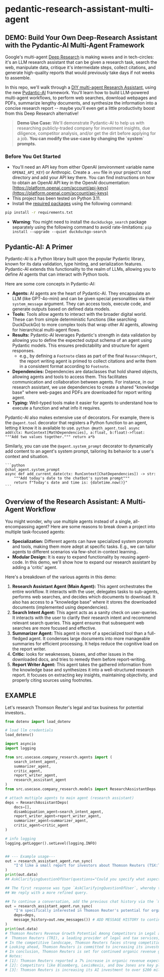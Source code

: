 # pedantic-research-assistant-multi-agent

## DEMO: Build Your Own Deep-Research Assistant with the Pydantic-AI Multi-Agent Framework

Google's multi-agent [Deep Research](https://blog.google/products/gemini/google-gemini-deep-research/) is making waves and in tech-circles: it's an LLM research assistant that can be given a research task, search the web, manipulate data, critique it's intermeidate steps, collect citations, and generate high-quality reports that would previously take days if not weeks to assemble.

In this repo, we'll walk through a [DIY multi-agent Research Assistant](https://github.com/faraway1nspace/pedantic-research-assistant-multi-agent), using the new [Pydantic-AI](https://ai.pydantic.dev/) framework. You'll learn how to build LLM-powered multi-agent workflows, to perform web searches, download webpages and PDFs, summarize lengthy documents, and synthesize the information into a concise research report -- maybe you'll even get a little productivity boost from this Deep Research alternative!

<blockquote>
  <strong>Demo Use Case:</strong> We'll demonstrate Pydantic-AI to help us with researching publicly-traded company for investment insights, due diligence, competitor analysis, and/or get the dirt before applying for a job. <b>You can modify the use-case by changing the `system` prompts.</b>
</blockquote>

### Before You Get Started

- You'll need an API key from either OpenAI (environment variable name `OPENAI_API_KEY`) or Anthropic. Create a `.env` file in your project's root directory and add your API key there. You can find instructions on how to obtain an OpenAI API key in the OpenAI documentation: [https://platform.openai.com/account/api-keys](https://platform.openai.com/account/api-keys)
- This project has been tested on Python 3.11.
- Install the [required packages](https://github.com/faraway1nspace/pedantic-research-assistant-multi-agent/blob/main/requirements.txt) using the following command:
```bash
pip install -r requirements.txt
```
- **Warning**: You might need to install the `duckduckgo_search` package separately using the following command to avoid rate-limitations: `pip install --upgrade --quiet duckduckgo-search`

## Pydantic-AI: A Primer

Pydantic-AI is a Python library built upon the popular Pydantic library, known for its data validation, type hinting, and serialization features. Pydantic-AI extends this functionality to the realm of LLMs, allowing you to define AI agents that can interact with Python tools. 

Here are some core concepts in Pydantic-AI:

- **Agents:** AI agents are the heart of Pydantic-AI. They encapsulate an LLM (like GPT-4o-mini) and can be given special personalities via their `system_message` argument. They can access tools, execute code, and generate outputs based on defined data models.
- **Tools:** Tools allow agents to interact with the broader digital world. These can  from simple deterministic functions (like searching DuckDuckGo) to more complex tools that wrap other AI agents, allowing for hierarchical multi-agent flows.
- **Results:** Pydantic-AI leverages Pydantic's strength in data validation by allowing you to define the expected output schema of an agent using Pydantic models. This ensures predictability and structure for agent responses.
    - e.g., by defining a `Footnote` class as part of the final `ResearchReport`, the report writing agent is primed to collect citations and write them in a consistent format according to `Footnote`.
- **Dependencies:** Dependencies are dataclasses that hold shared objects, allowing agents and tools to access them. This facilitates communication and collaboration between agents. For instance, in our research assistant, we use dependencies to create a shared "knowledge base" where web-pages and PDFs are downloaded for report writing agent.
- **Typing:** Well-typed tools make it easier for agents to understand how to execute a function and what info it requires.

Pydantic-AI also makes extensive use of decorators. For example, there is the `@agent.tool` decorator that registers a Python function to an agent, letting it know it is available to use.
    ```python
    @math_agent.tool
    async add(ctx: RunContext[MathDependencies], a:float, b:float)->float:
        """Add two values together."""
        return a*b
    ```
    
Similarly, you can use the `@agent.system_prompt` decorator to dynamically add content to an agent's system prompt, tailoring its behavior to a user's context and situation.

    ```python
    @chat_agent.system_prompt
    async def add_current_date(ctx: RunContext[ChatDependencies]) -> str:
        """Add today's date to the chatbot's system prompt"""
        return f"Today's date and time is: {datetime.now()}"
    ```


## Overview of the Research Assistant: A Multi-Agent Workflow

You might wonder, why use multiple agents instead of a single, all-encompassing agent? Here are some reasons to break down a project into multiple task-focused agents:
- **Specialization:** Different agents can have specialized system prompts and tools, making them more adept at specific tasks. E.g., we can tailor agents to different scenarios via few-shot in-context learning..
- **Modular Design:** It is easy to expand functionality by reusing agent-code. In this demo, we'll show how to expand our research assistant by adding a 'critic' agent.
     
Here's a breakdown of the various agents in this demo:

1. **Research Assistant Agent (Main Agent):** This agent orchestrates the entire workflow. It interacts with the user, delegates tasks to sub-agents, performs web searches, and decides which documents to download. It also has access to a "knowledge base" where it stores the downloaded documents (implemented using dependencies).
2. **Search Intent Agent:** This agent acts as a sanity check on user-queries. It interacts with the user to clarify their research intent and recommend relevant search queries. This agent ensures that subsequent web searches are more focused and effective.
3. **Summarizer Agent:** This agent is more of a specialized tool than a full-fledged agent. It condenses large documents into more manageable summaries for efficient processing. It helps reduce the cognitive load on the report writer.
4. **Critic**: looks for weaknesses, biases, and other issues in the downloaded docs, and tries to remedy them before report-writing. 
5. **Report Writer Agent:** This agent takes the gathered information from the knowledge base and synthesizes it into a well-structured research report. It focuses on extracting key insights, maintaining objectivity, and properly citing sources using footnotes.


## EXAMPLE

Let's research Thomson Reuter's legal and tax business for potential investors..

```python
from dotenv import load_dotenv

# load llm credentials
load_dotenv()

import asyncio
import logging

from src.usecase.company_research.agents import (
    search_intent_agent,
    summarizer_agent,
    critic_agent,
    report_writer_agent,
    research_assistant_agent
)
from src.usecase.company_research.models import ResearchAssistantDeps

# attach muttiple agents to main agent (research assistant)
deps = ResearchAssistantDeps(
    docs=[],
    disambiguation_agent=search_intent_agent,
    report_writer_agent=report_writer_agent,
    summarizer_agent=summarizer_agent,
    critic_agent=critic_agent
)

# info logging
logging.getLogger().setLevel(logging.INFO)


## --- Example usage---
out = research_assistant_agent.run_sync(
    "I'd like a small report for investors about Thomson Reuters (TSX:TRI), such as: who are its competitors, what are analysts saying about it's growth potential.", deps=deps
)
print(out.data)
## AskClarifyingQuestionOfUser(questions="Could you specify what aspects of Thomson Reuters' competitors' growth potential you are most interested in? For example, are you looking for financial growth metrics, market share analysis, or strategic initiatives? Additionally, do you have specific competitors in mind that you would like to focus on?")

## The first response was type `AskClarifyingQuestionOfUser`, whereby the agent wanted clarification about our research interest in Thomson Reuters.
## We reply with a more refined query.

## To continue a conversation, add the previous chat history via the `message_history` argument. 
out = research_assistant_agent.run_sync(
    "I'm specifically interested in Thomson Reuter's potential for organic revenue growth, as compared to it's main competitors in the legal and tax services domains. Please first figure out its main legal and tax competitors before conducting research.",
    deps=deps,
    message_history=out.new_messages()) # ADD MESSAGE HISTORY to continue chat
)
print(out.data)
# Thomson Reuters Revenue Growth Potential Among Competitors in Legal and Tax Services
#  Thomson Reuters (TRI), a leading provider of legal and tax services, has positioned itself strategically to harness organic revenue growth, particularly through innovations in technology such as generative AI. The company reported an impressive third-quarter revenue of $1.72 billion in 2023, surpassing analyst expectations, and projects a 7% organic revenue increase for the year, up from an earlier estimate of 6.5%[^1]. This growth is significantly influenced by advancements in AI-driven products, like Westlaw AI and CoCounsel, aimed at assisting legal professionals in research and documentation processes.
# In the competitive landscape, Thomson Reuters faces strong competition from key players such as Bloomberg, LexisNexis, and Dow Jones, which provide comprehensive solutions within the legal and tax sectors. LexisNexis, for instance, is recognized for its extensive database in legal research, while Bloomberg adds value through its integrations of diverse legal content and analytics tools. Dow Jones, known for The Wall Street Journal, commands a substantial audience, enhancing its capabilities in legal and financial news distribution[^2]. These competitors are also innovating their service offerings in order to capture market share, thus intensifying the competition in organic revenue growth across the sector.
# Looking ahead, Thomson Reuters is committed to increasing its investment in AI technologies, with a budget exceeding $200 million aimed at expanding its capabilities further in 2024. This targeted investment signals a proactive approach to capturing growth in areas underserved in the legal and tax services market[^3]. Analysts maintain a cautiously optimistic outlook for Thomson Reuters as it leverages these innovations to strengthen its offerings and enhance user loyalty. Comparative analysis indicates that while competitors are also exploring technological innovations and market expansions, Thomson Reuters appears well-positioned relative to its existing user base and market reputation, which could lead to higher organic growth rates in the coming years.
# In conclusion, Thomson Reuters is set for continued organic revenue growth within the legal and tax services market, supported by robust AI investments and a solid product portfolio. As competitors like LexisNexis and Bloomberg enhance their offerings, the marketplace will demand continuous innovation and adaptability. Thus, the environment promises considerable opportunities for all players involved as they strive to meet the evolving needs of clients.
# Notes:
# [1]: Thomson Reuters reported a 7% increase in organic revenue expectations for the year based on third-quarter results. [link](https://finance.yahoo.com/news/thomson-reuters-reports-higher-third-113912340.html)
# [2]: Competitors like Bloomberg, LexisNexis, and Dow Jones are key players in the legal and tax sectors. [link](https://thebigmarketing.com/thomson-reuters-competitors/)
# [3]: Thomson Reuters is increasing its AI investment to over $200 million in 2024 to enhance its service offerings. [link](https://finance.yahoo.com/news/thomson-reuters-reports-higher-third-113912340.html)
``` 